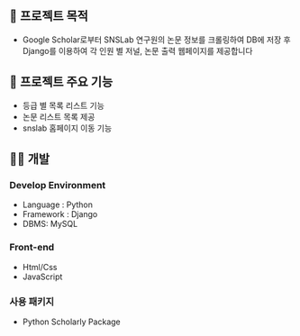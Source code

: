 ## 💫 프로젝트 목적

- Google Scholar로부터 SNSLab 연구원의 논문 정보를 크롤링하여 DB에 저장 후 Django를 이용하여 각 인원 별 저널, 논문 출력 웹페이지를 제공합니다

## 🚩 프로젝트 주요 기능

- 등급 별 목록 리스트 기능
- 논문 리스트 목록  제공
- snslab 홈페이지 이동 기능

## 👩‍💻 개발

### Develop Environment

- Language : Python
- Framework : Django
- DBMS: MySQL

### Front-end

- Html/Css
- JavaScript

### 사용 패키지

- Python Scholarly Package

